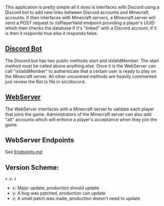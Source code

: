 This application is pretty simple all it does is interfaces with Discord
using a Discord bot to add new links between Discord accounts and Minecraft
accounts. It then interfaces with Minecraft servers, a Minecraft server will
send a POST request to /isPlayerValid endpoint providing a player's UUID
which then checks the database if it's "linked" with a Discord account, if
it is then it responds true else it responds false.

## [Discord Bot](./src/discord/Bot.ts)
The Discord bot has two public methods start and isValidMember. The start
method must be called above anything else. Once it is the WebServer can call 
"isValidMember" to authenticate that a certain user is ready to play on the
Minecraft server. All other uncovered methods are heavily commented just
review the Bot.ts file in src/discord.

## [WebServer](./src/webserver/WebServer.ts)
The WebServer interfaces with a Minecraft server to validate each player
that joins the game. Administrators of the Minecraft server can also add
"alt" accounts which will enforce a player's acceptance when they join the
game.

## WebServer Endpoints
See [Endpoints.md](./docs/Endpoints.md)

## Version Scheme:
`x.y.z`
 - x: Major update, production should update
 - y: A bug was patched, production can update
 - z: A small patch was made, production doesn't need to update
